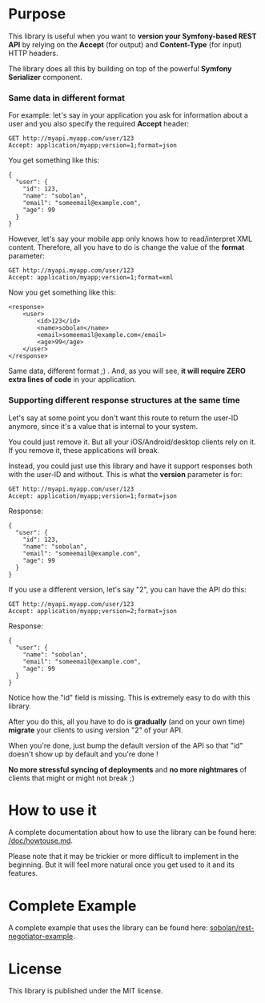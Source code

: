 # Purpose

This library is useful when you want to **version your Symfony-based REST API** by relying on the **Accept** (for output) and **Content-Type** (for input) HTTP headers.

The library does all this by building on top of the powerful **Symfony Serializer** component.

### Same data in different format 

For example: let's say in your application you ask for information about a user and you also specify the required **Accept** header:

```
GET http://myapi.myapp.com/user/123
Accept: application/myapp;version=1;format=json
```

You get something like this:

```
{
  "user": {
    "id": 123,
    "name": "sobolan",
    "email": "someemail@example.com",
    "age": 99
  }
}
```

However, let's say your mobile app only knows how to read/interpret XML content. Therefore, all you have to do is change the value of the **format** parameter:

```
GET http://myapi.myapp.com/user/123
Accept: application/myapp;version=1;format=xml
```

Now you get something like this:

```
<response>
    <user>
        <id>123</id>
        <name>sobolan</name>
        <email>someemail@example.com</email>
        <age>99</age>
    </user>
</response>
```

Same data, different format ;) . And, as you will see, **it will require ZERO extra lines of code** in your application.

### Supporting different response structures at the same time

Let's say at some point you don't want this route to return the user-ID anymore, since it's a value that is internal to your system.

You could just remove it. But all your iOS/Android/desktop clients rely on it. If you remove it, these applications will break.

Instead, you could just use this library and have it support responses both with the user-ID and without. This is what the **version** parameter is for:


```
GET http://myapi.myapp.com/user/123
Accept: application/myapp;version=1;format=json
```

Response:

```
{
  "user": {
    "id": 123,
    "name": "sobolan",
    "email": "someemail@example.com",
    "age": 99
  }
}
```

If you use a different version, let's say "2", you can have the API do this:

```
GET http://myapi.myapp.com/user/123
Accept: application/myapp;version=2;format=json
```

Response:

```
{
  "user": {
    "name": "sobolan",
    "email": "someemail@example.com",
    "age": 99
  }
}
```

Notice how the "id" field is missing. This is extremely easy to do with this library.

After you do this, all you have to do is **gradually** (and on your own time) **migrate** your clients to using version "2" of your API.

When you're done, just bump the default version of the API so that "id" doesn't show up by default and you're done !

**No more stressful syncing of deployments** and **no more nightmares** of clients that might or might not break ;)

# How to use it

A complete documentation about how to use the library can be found here: [/doc/howtouse.md](/doc/howtouse.md).

Please note that it may be trickier or more difficult to implement in the beginning. But it will feel more natural once you get used to it and its features.

# Complete Example

A complete example that uses the library can be found here: [sobolan/rest-negotiator-example](https://github.com/SoboLAN/rest-negotiator-example/).

# License

This library is published under the MIT license.